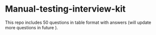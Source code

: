 # Manual-testing-interview-kit
This repo includes 50 questions in table format with answers (will update more questions in future ).

